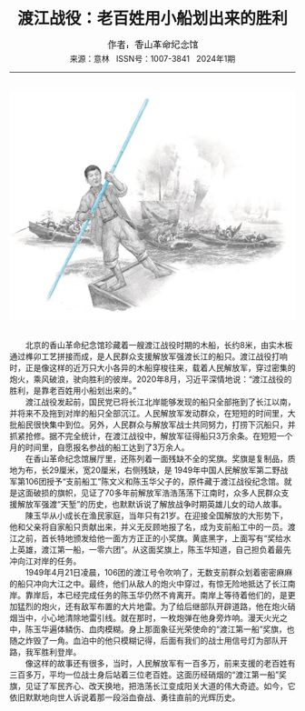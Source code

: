 # <center>渡江战役：老百姓用小船划出来的胜利</center>

<div align=center><img src="https://raw.githubusercontent.com/leaguecn/magazines/main/img_authors/%25d7%25f7%25d5%25df%25a3%25ba%25cf%25e3%25c9%25bd%25b8%25ef%25c3%25fc%25bc%25cd%25c4%25ee%25b9%25dd.jpg"></div>

<center>来源：意林   ISSN号：1007-3841   2024年1期</center>

* * *

<br>![](https://raw.githubusercontent.com/leaguecn/magazines/main/img/yili20240169-1-l.jpg)

  
<br>　　北京的香山革命纪念馆珍藏着一艘渡江战役时期的木船，长约8米，由实木板通过榫卯工艺拼接而成，是人民群众支援解放军强渡长江的船只。渡江战役打响时，正是像这样的近万只大小各异的木船穿梭往来，载着人民解放军，穿过密集的炮火，乘风破浪，驶向胜利的彼岸。2020年8月，习近平深情地说：“渡江战役的胜利，是靠老百姓用小船划出来的。”  
　　渡江战役发起前，国民党已将长江北岸能够发现的船只全部拖到了长江以南，并将来不及拖到对岸的船只全部沉江。人民解放军发动群众，在短短的时间里，大批船民很快集中到位。另外，人民群众与解放军战士共同努力，打捞下沉船只，并抓紧抢修。据不完全统计，在渡江战役中，解放军征得船只3万余条。在短短一个月的时间里，自愿报名参战的船工达到了3万余人。  
　　在香山革命纪念馆展厅里，还陈列着一面残缺不全的奖旗。奖旗是复制品，质地为布，长29厘米，宽20厘米，右侧残缺，是 1949年中国人民解放军第二野战军第106团授予“支前船工”陈文义和陈玉华父子的，原件藏于渡江战役纪念馆。就是这面破损的旗帜，见证了70多年前解放军浩浩荡荡下江南时，众多人民群众支援解放军强渡“天堑”的历史，也默默诉说了解放战争时期英雄儿女的动人故事。  
　　陳玉华从小成长在渔民家庭，当年只有21岁。在迎接全国解放的大形势下，他和父亲将自家船只贡献出来，并义无反顾地报了名，成为支前船工中的一员。渡江之前，首长特地颁发给他一面方方正正的小奖旗。黄底黑字，上面写有“奖给水上英雄，渡江第一船，一零六团”。从这面奖旗上，陈玉华知道，自己担负着最先冲向江对岸的任务。  
　　1949年4月21日凌晨，106团的渡江号令吹响了，无数支前群众划着密密麻麻的船只冲向大江之中。最终，他们从敌人的炮火中穿过，有惊无险地抵达了长江南岸。靠岸后，本已经完成任务的陈玉华仍然不肯离开。南岸上等待着他们的，是更加猛烈的炮火，还有敌军布置的大片地雷。为了给后继部队开辟道路，他在炮火硝烟当中，小心地清除地雷引线。就在那时，一枚炮弹在他身旁炸响。漫天火光之中，陈玉华遍体鳞伤、血肉模糊。身上那面象征光荣使命的“渡江第一船”奖旗，也随之炸毁了一角。血泊中的他只模糊记得，后面有我们的战士用信号灯为部队开路，我军胜利登岸。  
　　像这样的故事还有很多，当时，人民解放军有一百多万，前来支援的老百姓有三百多万，平均一位战士身后站着三位老百姓。这面历经硝烟的“渡江第一船”奖旗，见证了军民齐心、改天换地，把浩荡长江变成阳关大道的伟大奇迹。如今，它依旧默默地向世人诉说着那一段浴血奋战、勇往直前的光辉历史。
